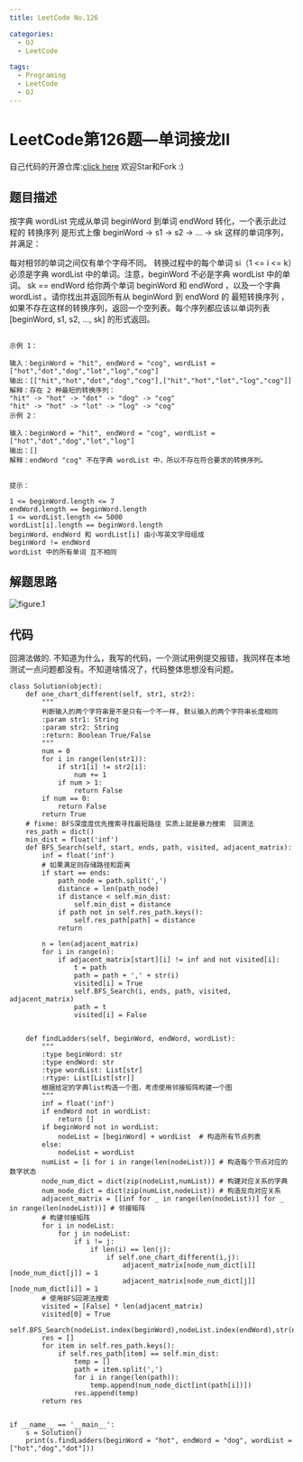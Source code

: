 ```yaml
---
title: LeetCode No.126

categories:
  - OJ
  - LeetCode

tags:
  - Programing
  - LeetCode
  - OJ
---
```



# LeetCode第126题—单词接龙II
自己代码的开源仓库:[click here](https://github.com/zs670980918/LeetCode_Coding_Record)  欢迎Star和Fork :)

## 题目描述
按字典 wordList 完成从单词 beginWord 到单词 endWord 转化，一个表示此过程的 转换序列 是形式上像 beginWord -> s1 -> s2 -> ... -> sk 这样的单词序列，并满足：

每对相邻的单词之间仅有单个字母不同。
转换过程中的每个单词 si（1 <= i <= k）必须是字典 wordList 中的单词。注意，beginWord 不必是字典 wordList 中的单词。
sk == endWord
给你两个单词 beginWord 和 endWord ，以及一个字典 wordList 。请你找出并返回所有从 beginWord 到 endWord 的 最短转换序列 ，如果不存在这样的转换序列，返回一个空列表。每个序列都应该以单词列表 [beginWord, s1, s2, ..., sk] 的形式返回。

```

示例 1：

输入：beginWord = "hit", endWord = "cog", wordList = ["hot","dot","dog","lot","log","cog"]
输出：[["hit","hot","dot","dog","cog"],["hit","hot","lot","log","cog"]]
解释：存在 2 种最短的转换序列：
"hit" -> "hot" -> "dot" -> "dog" -> "cog"
"hit" -> "hot" -> "lot" -> "log" -> "cog"
示例 2：

输入：beginWord = "hit", endWord = "cog", wordList = ["hot","dot","dog","lot","log"]
输出：[]
解释：endWord "cog" 不在字典 wordList 中，所以不存在符合要求的转换序列。
 

提示：

1 <= beginWord.length <= 7
endWord.length == beginWord.length
1 <= wordList.length <= 5000
wordList[i].length == beginWord.length
beginWord、endWord 和 wordList[i] 由小写英文字母组成
beginWord != endWord
wordList 中的所有单词 互不相同
```
## 解题思路

![figure.1](https://gitee.com/zyp521/upload_image/raw/master/IMG_0713.PNG)

## 代码
回溯法做的. 不知道为什么，我写的代码，一个测试用例提交报错，我同样在本地测试一点问题都没有。不知道啥情况了，代码整体思想没有问题。

```
class Solution(object):
    def one_chart_different(self, str1, str2):
        """
        判断输入的两个字符串是不是只有一个不一样, 默认输入的两个字符串长度相同
        :param str1: String
        :param str2: String
        :return: Boolean True/False
        """
        num = 0
        for i in range(len(str1)):
            if str1[i] != str2[i]:
                num += 1
            if num > 1:
                return False
        if num == 0:
            return False
        return True
    # fixme: BFS深度度优先搜索寻找最短路径 实质上就是暴力搜索  回溯法
    res_path = dict()
    min_dist = float('inf')
    def BFS_Search(self, start, ends, path, visited, adjacent_matrix):
        inf = float('inf')
        # 如果满足则存储路径和距离
        if start == ends:
            path_node = path.split(',')
            distance = len(path_node)
            if distance < self.min_dist:
                self.min_dist = distance
            if path not in self.res_path.keys():
                self.res_path[path] = distance
            return

        n = len(adjacent_matrix)
        for i in range(n):
            if adjacent_matrix[start][i] != inf and not visited[i]:
                t = path
                path = path + ',' + str(i)
                visited[i] = True
                self.BFS_Search(i, ends, path, visited, adjacent_matrix)
                path = t
                visited[i] = False


    def findLadders(self, beginWord, endWord, wordList):
        """
        :type beginWord: str
        :type endWord: str
        :type wordList: List[str]
        :rtype: List[List[str]]
        根据给定的字典list构造一个图，考虑使用邻接矩阵构建一个图
        """
        inf = float('inf')
        if endWord not in wordList:
            return []
        if beginWord not in wordList:
            nodeList = [beginWord] + wordList  # 构造所有节点列表
        else:
            nodeList = wordList
        numList = [i for i in range(len(nodeList))] # 构造每个节点对应的数字状态
        node_num_dict = dict(zip(nodeList,numList)) # 构建对应关系的字典
        num_node_dict = dict(zip(numList,nodeList)) # 构造反向对应关系
        adjacent_matrix = [[inf for _ in range(len(nodeList))] for _ in range(len(nodeList))] # 邻接矩阵
        # 构建邻接矩阵
        for i in nodeList:
            for j in nodeList:
                if i != j:
                    if len(i) == len(j):
                        if self.one_chart_different(i,j):
                            adjacent_matrix[node_num_dict[i]][node_num_dict[j]] = 1
                            adjacent_matrix[node_num_dict[j]][node_num_dict[i]] = 1
        # 使用BFS回溯法搜索
        visited = [False] * len(adjacent_matrix)
        visited[0] = True
        self.BFS_Search(nodeList.index(beginWord),nodeList.index(endWord),str(nodeList.index(beginWord)),visited,adjacent_matrix)
        res = []
        for item in self.res_path.keys():
            if self.res_path[item] == self.min_dist:
                temp = []
                path = item.split(',')
                for i in range(len(path)):
                    temp.append(num_node_dict[int(path[i])])
                res.append(temp)
        return res


if __name__ == '__main__':
    s = Solution()
    print(s.findLadders(beginWord = "hot", endWord = "dog", wordList = ["hot","dog","dot"]))
```